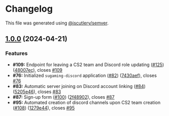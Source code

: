 # Changelog

This file was generated using [@jscutlery/semver](https://github.com/jscutlery/semver).

## [1.0.0](https://github.com/fss-fmi/sugaming/compare/v0.1.0...v1.0.0) (2024-04-21)

### Features

- **#109:** Endpoint for leaving a CS2 team and Discord role updating ([#125](https://github.com/fss-fmi/sugaming/issues/125)) ([48007ec](https://github.com/fss-fmi/sugaming/commit/48007ecea18614676e261d0815d5d3344603abda)), closes [#109](https://github.com/fss-fmi/sugaming/issues/109)
- **#76:** Initialized `sugaming-discord` application ([#82](https://github.com/fss-fmi/sugaming/issues/82)) ([7430aef](https://github.com/fss-fmi/sugaming/commit/7430aef5ed5b8433fbb18857646f4a0f96701e16)), closes [#76](https://github.com/fss-fmi/sugaming/issues/76)
- **#83:** Automatic server joining on Discord account linking ([#84](https://github.com/fss-fmi/sugaming/issues/84)) ([5205e46](https://github.com/fss-fmi/sugaming/commit/5205e469a9aeb3f30aa882d4b4f496c21756771b)), closes [#83](https://github.com/fss-fmi/sugaming/issues/83)
- **#87:** Sign-up form ([#100](https://github.com/fss-fmi/sugaming/issues/100)) ([2f48902](https://github.com/fss-fmi/sugaming/commit/2f48902501eadc15f725e6f60929830655905c97)), closes [#87](https://github.com/fss-fmi/sugaming/issues/87)
- **#95:** Automated creation of discord channels upon CS2 team creation ([#108](https://github.com/fss-fmi/sugaming/issues/108)) ([1279e44](https://github.com/fss-fmi/sugaming/commit/1279e441f040fa9a886057286e75c1fcfa2d10b1)), closes [#95](https://github.com/fss-fmi/sugaming/issues/95)
